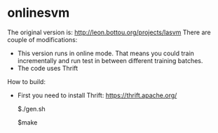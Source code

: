 # onlinesvm
The original version is: http://leon.bottou.org/projects/lasvm
There are couple of modifications:
 - This version runs in online mode. That means you could train incrementally and run test in between different training batches.
 - The code uses Thrift 
 
How to build:
 - First you need to install Thrift: https://thrift.apache.org/

	$./gen.sh

	$make
